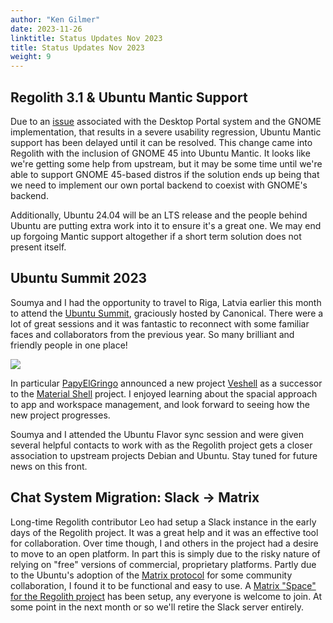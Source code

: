 ```yaml
---
author: "Ken Gilmer"
date: 2023-11-26
linktitle: Status Updates Nov 2023
title: Status Updates Nov 2023
weight: 9
---
```


## Regolith 3.1 & Ubuntu Mantic Support

Due to an [issue](https://github.com/regolith-linux/regolith-desktop/issues/936) associated with the Desktop Portal system and the GNOME implementation, that results in a severe usability regression, Ubuntu Mantic support has been delayed until it can be resolved.  This change came into Regolith with the inclusion of GNOME 45 into Ubuntu Mantic.  It looks like we're getting some help from upstream, but it may be some time until we're able to support GNOME 45-based distros if the solution ends up being that we need to implement our own portal backend to coexist with GNOME's backend.

Additionally, Ubuntu 24.04 will be an LTS release and the people behind Ubuntu are putting extra work into it to ensure it's a great one.  We may end up forgoing Mantic support altogether if a short term solution does not present itself.

## Ubuntu Summit 2023

Soumya and I had the opportunity to travel to Riga, Latvia earlier this month to attend the [Ubuntu Summit](https://ubuntu.com/blog/ubuntu-summit-2023), graciously hosted by Canonical.  There were a lot of great sessions and it was fantastic to reconnect with some familiar faces and collaborators from the previous year. So many brilliant and friendly people in one place!

![](/P_20231103_185135~2.jpg)

In particular [PapyElGringo](https://github.com/PapyElGringo) announced a new project [Veshell](https://github.com/free-explorers/veshell) as a successor to the [Material Shell](https://github.com/material-shell/material-shell) project.  I enjoyed learning about the spacial approach to app and workspace management, and look forward to seeing how the new project progresses.

 Soumya and I attended the Ubuntu Flavor sync session and were given several helpful contacts to work with as the Regolith project gets a closer association to upstream projects Debian and Ubuntu.  Stay tuned for future news on this front.

## Chat System Migration: Slack -> Matrix

Long-time Regolith contributor Leo had setup a Slack instance in the early days of the Regolith project.  It was a great help and it was an effective tool for collaboration.  Over time though, I and others in the project had a desire to move to an open platform.  In part this is simply due to the risky nature of relying on "free" versions of commercial, proprietary platforms.  Partly due to the Ubuntu's adoption of the [Matrix protocol](https://matrix.org/) for some community collaboration, I found it to be functional and easy to use.  A [Matrix "Space" for the Regolith project](https://matrix.to/#/#regolith-desktop:matrix.org) has been setup, any everyone is welcome to join.  At some point in the next month or so we'll retire the Slack server entirely.